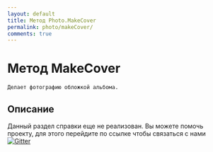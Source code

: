 ```yaml
---
layout: default
title: Метод Photo.MakeCover
permalink: photo/makeCover/
comments: true
---
```

# Метод MakeCover
	Делает фотографию обложкой альбома.

## Описание
Данный раздел справки еще не реализован. Вы  можете помочь проекту, для этого перейдите по ссылке чтобы связаться с нами [![Gitter](https://badges.gitter.im/Join%20Chat.svg)](https://gitter.im/vknet/vk?utm_source=badge&utm_medium=badge&utm_campaign=pr-badge)
